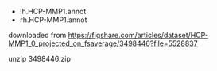 
* lh.HCP-MMP1.annot
* rh.HCP-MMP1.annot

downloaded from https://figshare.com/articles/dataset/HCP-MMP1_0_projected_on_fsaverage/3498446?file=5528837

unzip 3498446.zip